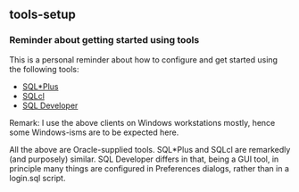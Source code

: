 ## tools-setup

### Reminder about getting started using tools

This is a personal reminder about how to configure and get started using 
the following tools:
* [SQL*Plus](sqlplus)
* [SQLcl](sqlcl)
* [SQL Developer](sqldeveloper)

Remark: I use the above clients on Windows workstations mostly, hence some
Windows-isms are to be expected here.

All the above are Oracle-supplied tools. SQL*Plus and SQLcl are remarkedly (and purposely)
similar. SQL Developer differs in that, being a GUI tool, in principle many things
are configured in Preferences dialogs, rather than in a login.sql script. 
